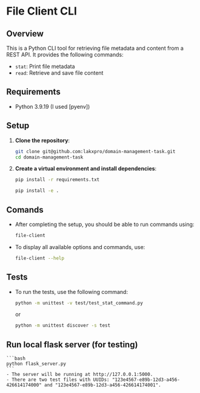 # File Client CLI

## Overview

This is a Python CLI tool for retrieving file metadata and content from a REST API. It provides the following commands:
- `stat`: Print file metadata
- `read`: Retrieve and save file content

## Requirements

- Python 3.9.19 (I used [pyenv])

## Setup

1. **Clone the repository**:
   ```bash
   git clone git@github.com:lakxpro/domain-management-task.git
   cd domain-management-task
   ```

2. **Create a virtual environment and install dependencies**:
   ```bash
   pip install -r requirements.txt
   ```

   ```bash
   pip install -e .
   ```

## Comands 
- After completing the setup, you should be able to run commands using:
    ```bash
    file-client
    ```
- To display all available options and commands, use: 
    ```bash
    file-client --help
    ```

## Tests 
- To run the tests, use the following command:
    ```bash
    python -m unittest -v test/test_stat_command.py 
    ```
    or 
    ```bash
    python -m unittest discover -s test
    ```

## Run local flask server (for testing)
    ```bash
    python flask_server.py
    ```
    - The server will be running at http://127.0.0.1:5000.
    - There are two test files with UUIDs: "123e4567-e89b-12d3-a456-426614174000" and "123e4567-e89b-12d3-a456-426614174001".